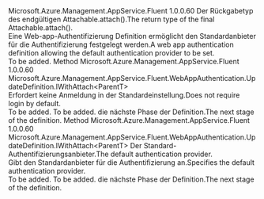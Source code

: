 <Type Name="IWithDefaultAuthenticationProvider&lt;ParentT&gt;" FullName="Microsoft.Azure.Management.AppService.Fluent.WebAppAuthentication.UpdateDefinition.IWithDefaultAuthenticationProvider&lt;ParentT&gt;">
  <TypeSignature Language="C#" Value="public interface IWithDefaultAuthenticationProvider&lt;ParentT&gt;" />
  <TypeSignature Language="ILAsm" Value=".class public interface auto ansi abstract IWithDefaultAuthenticationProvider`1&lt;ParentT&gt;" />
  <TypeSignature Language="DocId" Value="T:Microsoft.Azure.Management.AppService.Fluent.WebAppAuthentication.UpdateDefinition.IWithDefaultAuthenticationProvider`1" />
  <TypeSignature Language="VB.NET" Value="Public Interface IWithDefaultAuthenticationProvider(Of ParentT)" />
  <TypeSignature Language="F#" Value="type IWithDefaultAuthenticationProvider&lt;'ParentT&gt; = interface" />
  <AssemblyInfo>
    <AssemblyName>Microsoft.Azure.Management.AppService.Fluent</AssemblyName>
    <AssemblyVersion>1.0.0.60</AssemblyVersion>
  </AssemblyInfo>
  <TypeParameters>
    <TypeParameter Name="ParentT" />
  </TypeParameters>
  <Interfaces />
  <Docs>
    <typeparam name="ParentT"><span data-ttu-id="46b02-101">Der Rückgabetyp des endgültigen Attachable.attach().</span><span class="sxs-lookup"><span data-stu-id="46b02-101">The return type of the final  Attachable.attach().</span></span></typeparam>
    <summary>
            <span data-ttu-id="46b02-102">Eine Web-app-Authentifizierung Definition ermöglicht den Standardanbieter für die Authentifizierung festgelegt werden.</span><span class="sxs-lookup"><span data-stu-id="46b02-102">A web app authentication definition allowing the default authentication provider to be set.</span></span>
            </summary>
    <remarks>To be added.</remarks>
  </Docs>
  <Members>
    <Member MemberName="WithAnonymousAuthentication">
      <MemberSignature Language="C#" Value="public Microsoft.Azure.Management.AppService.Fluent.WebAppAuthentication.UpdateDefinition.IWithAttach&lt;ParentT&gt; WithAnonymousAuthentication ();" />
      <MemberSignature Language="ILAsm" Value=".method public hidebysig newslot virtual instance class Microsoft.Azure.Management.AppService.Fluent.WebAppAuthentication.UpdateDefinition.IWithAttach`1&lt;!ParentT&gt; WithAnonymousAuthentication() cil managed" />
      <MemberSignature Language="DocId" Value="M:Microsoft.Azure.Management.AppService.Fluent.WebAppAuthentication.UpdateDefinition.IWithDefaultAuthenticationProvider`1.WithAnonymousAuthentication" />
      <MemberSignature Language="VB.NET" Value="Public Function WithAnonymousAuthentication () As IWithAttach(Of ParentT)" />
      <MemberSignature Language="F#" Value="abstract member WithAnonymousAuthentication : unit -&gt; Microsoft.Azure.Management.AppService.Fluent.WebAppAuthentication.UpdateDefinition.IWithAttach&lt;'ParentT&gt;" Usage="iWithDefaultAuthenticationProvider.WithAnonymousAuthentication " />
      <MemberType>Method</MemberType>
      <AssemblyInfo>
        <AssemblyName>Microsoft.Azure.Management.AppService.Fluent</AssemblyName>
        <AssemblyVersion>1.0.0.60</AssemblyVersion>
      </AssemblyInfo>
      <ReturnValue>
        <ReturnType>Microsoft.Azure.Management.AppService.Fluent.WebAppAuthentication.UpdateDefinition.IWithAttach&lt;ParentT&gt;</ReturnType>
      </ReturnValue>
      <Parameters />
      <Docs>
        <summary>
            <span data-ttu-id="46b02-103">Erfordert keine Anmeldung in der Standardeinstellung.</span><span class="sxs-lookup"><span data-stu-id="46b02-103">Does not require login by default.</span></span>
            </summary>
        <returns>To be added.</returns>
        <remarks>To be added.</remarks>
        <return><span data-ttu-id="46b02-104">die nächste Phase der Definition.</span><span class="sxs-lookup"><span data-stu-id="46b02-104">The next stage of the definition.</span></span></return>
      </Docs>
    </Member>
    <Member MemberName="WithDefaultAuthenticationProvider">
      <MemberSignature Language="C#" Value="public Microsoft.Azure.Management.AppService.Fluent.WebAppAuthentication.UpdateDefinition.IWithAttach&lt;ParentT&gt; WithDefaultAuthenticationProvider (Microsoft.Azure.Management.AppService.Fluent.Models.BuiltInAuthenticationProvider provider);" />
      <MemberSignature Language="ILAsm" Value=".method public hidebysig newslot virtual instance class Microsoft.Azure.Management.AppService.Fluent.WebAppAuthentication.UpdateDefinition.IWithAttach`1&lt;!ParentT&gt; WithDefaultAuthenticationProvider(valuetype Microsoft.Azure.Management.AppService.Fluent.Models.BuiltInAuthenticationProvider provider) cil managed" />
      <MemberSignature Language="DocId" Value="M:Microsoft.Azure.Management.AppService.Fluent.WebAppAuthentication.UpdateDefinition.IWithDefaultAuthenticationProvider`1.WithDefaultAuthenticationProvider(Microsoft.Azure.Management.AppService.Fluent.Models.BuiltInAuthenticationProvider)" />
      <MemberSignature Language="VB.NET" Value="Public Function WithDefaultAuthenticationProvider (provider As BuiltInAuthenticationProvider) As IWithAttach(Of ParentT)" />
      <MemberSignature Language="F#" Value="abstract member WithDefaultAuthenticationProvider : Microsoft.Azure.Management.AppService.Fluent.Models.BuiltInAuthenticationProvider -&gt; Microsoft.Azure.Management.AppService.Fluent.WebAppAuthentication.UpdateDefinition.IWithAttach&lt;'ParentT&gt;" Usage="iWithDefaultAuthenticationProvider.WithDefaultAuthenticationProvider provider" />
      <MemberType>Method</MemberType>
      <AssemblyInfo>
        <AssemblyName>Microsoft.Azure.Management.AppService.Fluent</AssemblyName>
        <AssemblyVersion>1.0.0.60</AssemblyVersion>
      </AssemblyInfo>
      <ReturnValue>
        <ReturnType>Microsoft.Azure.Management.AppService.Fluent.WebAppAuthentication.UpdateDefinition.IWithAttach&lt;ParentT&gt;</ReturnType>
      </ReturnValue>
      <Parameters>
        <Parameter Name="provider" Type="Microsoft.Azure.Management.AppService.Fluent.Models.BuiltInAuthenticationProvider" />
      </Parameters>
      <Docs>
        <param name="provider"><span data-ttu-id="46b02-105">Der Standard-Authentifizierungsanbieter.</span><span class="sxs-lookup"><span data-stu-id="46b02-105">The default authentication provider.</span></span></param>
        <summary>
            <span data-ttu-id="46b02-106">Gibt den Standardanbieter für die Authentifizierung an.</span><span class="sxs-lookup"><span data-stu-id="46b02-106">Specifies the default authentication provider.</span></span>
            </summary>
        <returns>To be added.</returns>
        <remarks>To be added.</remarks>
        <return><span data-ttu-id="46b02-107">die nächste Phase der Definition.</span><span class="sxs-lookup"><span data-stu-id="46b02-107">The next stage of the definition.</span></span></return>
      </Docs>
    </Member>
  </Members>
</Type>
